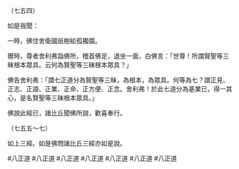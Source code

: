 （七五四）

如是我聞：

一時，佛住舍衛國祇樹給孤獨園。

爾時，尊者舍利弗詣佛所，稽首佛足，退坐一面，白佛言：「世尊！所謂賢聖等三昧根本眾具。云何為賢聖等三昧根本眾具？」

佛告舍利弗：「謂七正道分為賢聖等三昧，為根本，為眾具。何等為七？謂正見、正志、正語、正業、正命、正方便、正念。舍利弗！於此七道分為基業已，得一其心，是名賢聖等三昧根本眾具。」

佛說此經已，諸比丘聞佛所說，歡喜奉行。

（七五五～七）

如上三經。如是佛問諸比丘三經亦如是說。




#八正道
#八正道
#八正道
#八正道
#八正道
#八正道
#八正道

